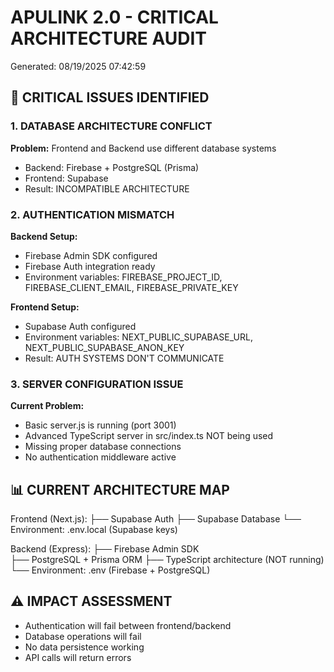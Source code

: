 ﻿# APULINK 2.0 - CRITICAL ARCHITECTURE AUDIT
Generated: 08/19/2025 07:42:59

## 🚨 CRITICAL ISSUES IDENTIFIED

### 1. DATABASE ARCHITECTURE CONFLICT
**Problem:** Frontend and Backend use different database systems
- Backend: Firebase + PostgreSQL (Prisma)
- Frontend: Supabase
- Result: INCOMPATIBLE ARCHITECTURE

### 2. AUTHENTICATION MISMATCH
**Backend Setup:**
- Firebase Admin SDK configured
- Firebase Auth integration ready
- Environment variables: FIREBASE_PROJECT_ID, FIREBASE_CLIENT_EMAIL, FIREBASE_PRIVATE_KEY

**Frontend Setup:**
- Supabase Auth configured
- Environment variables: NEXT_PUBLIC_SUPABASE_URL, NEXT_PUBLIC_SUPABASE_ANON_KEY
- Result: AUTH SYSTEMS DON'T COMMUNICATE

### 3. SERVER CONFIGURATION ISSUE
**Current Problem:**
- Basic server.js is running (port 3001)
- Advanced TypeScript server in src/index.ts NOT being used
- Missing proper database connections
- No authentication middleware active

## 📊 CURRENT ARCHITECTURE MAP

Frontend (Next.js):
├── Supabase Auth
├── Supabase Database
└── Environment: .env.local (Supabase keys)

Backend (Express):
├── Firebase Admin SDK  
├── PostgreSQL + Prisma ORM
├── TypeScript architecture (NOT running)
└── Environment: .env (Firebase + PostgreSQL)

## ⚠️ IMPACT ASSESSMENT
- Authentication will fail between frontend/backend
- Database operations will fail
- No data persistence working
- API calls will return errors
